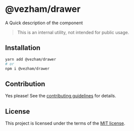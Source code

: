 # @vezham/drawer

A Quick description of the component

> This is an internal utility, not intended for public usage.

## Installation

```sh
yarn add @vezham/drawer
# or
npm i @vezham/drawer
```

## Contribution

Yes please! See the
[contributing guidelines](https://github.com/vezham/heroui/blob/master/CONTRIBUTING.md)
for details.

## License

This project is licensed under the terms of the
[MIT license](https://github.com/vezham/heroui/blob/master/LICENSE).
